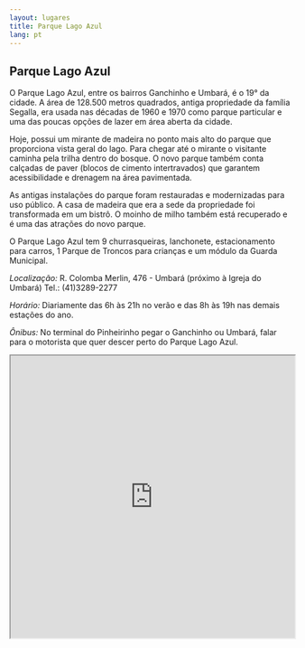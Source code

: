 ```yaml
---
layout: lugares
title: Parque Lago Azul
lang: pt
---
```


## Parque Lago Azul

O Parque Lago Azul, entre os bairros Ganchinho e Umbará, é o 19° da cidade. A área de 128.500 metros quadrados, antiga propriedade da família Segalla, era usada nas décadas de 1960 e 1970 como parque particular e uma das poucas opções de lazer em área aberta da cidade.

Hoje, possui um mirante de madeira no ponto mais alto do parque que proporciona vista geral do lago. Para chegar até o mirante o visitante caminha pela trilha dentro do bosque. O novo parque também conta calçadas de paver (blocos de cimento intertravados) que garantem acessibilidade e drenagem na área pavimentada.

As antigas instalações do parque foram restauradas e modernizadas para uso público. A casa de madeira que era a sede da propriedade foi transformada em um bistrô. O moinho de milho também está recuperado e é uma das atrações do novo parque.

O Parque Lago Azul tem 9 churrasqueiras, lanchonete, estacionamento para carros,  1 Parque de Troncos para crianças e um módulo da Guarda Municipal.


*Localização:*
R. Colomba Merlin, 476 - Umbará (próximo à Igreja do Umbará)
Tel.: (41)3289-2277

*Horário:*
Diariamente das 6h às 21h no verão e das 8h às 19h nas demais estações do ano.

*Ônibus:*
No terminal do Pinheirinho pegar o Ganchinho ou Umbará, falar para o motorista que quer descer perto do Parque Lago Azul.

<iframe style="width:100%; height:500px;" src="https://a.tiles.mapbox.com/v3/nolram.il6599n5/attribution,zoompan,zoomwheel,geocoder,share.html"></iframe>
